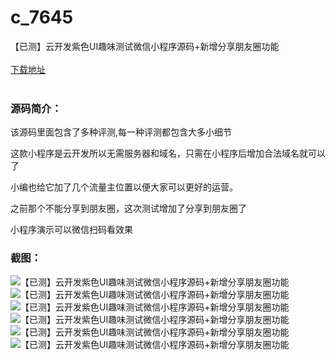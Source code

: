 # c_7645
【已测】云开发紫色UI趣味测试微信小程序源码+新增分享朋友圈功能
<br/></br>
[下载地址](https://www.uuid2.com/7645.html "下载地址")
<br/></br>
<h3>源码简介：</h3>
<p>该源码里面包含了多种评测,每一种评测都包含大多小细节<p>
<p>这款小程序是云开发所以无需服务器和域名，只需在小程序后增加合法域名就可以了<p>
<p>小编也给它加了几个流量主位置以便大家可以更好的运营。<p>
<p>之前那个不能分享到朋友圈，这次测试增加了分享到朋友圈了<p>
<p>小程序演示可以微信扫码看效果<p>
<h3>截图：</h3>
<img src="https://www.uuid2.com/wp-content/uploads/img/pro/20211231/16409247779443.jpg" alt="【已测】云开发紫色UI趣味测试微信小程序源码+新增分享朋友圈功能"><img src="https://www.uuid2.com/wp-content/uploads/img/pro/20211231/1640924777716.jpg" alt="【已测】云开发紫色UI趣味测试微信小程序源码+新增分享朋友圈功能"><img src="https://www.uuid2.com/wp-content/uploads/img/pro/20211231/16409247786716.jpg" alt="【已测】云开发紫色UI趣味测试微信小程序源码+新增分享朋友圈功能"><img src="https://www.uuid2.com/wp-content/uploads/img/pro/20211231/16409247788655.jpg" alt="【已测】云开发紫色UI趣味测试微信小程序源码+新增分享朋友圈功能"><img src="https://www.uuid2.com/wp-content/uploads/img/pro/20211231/16409247781580.jpg" alt="【已测】云开发紫色UI趣味测试微信小程序源码+新增分享朋友圈功能"><img src="https://www.uuid2.com/wp-content/uploads/img/pro/20211231/16409248332184.jpg" alt="【已测】云开发紫色UI趣味测试微信小程序源码+新增分享朋友圈功能">

